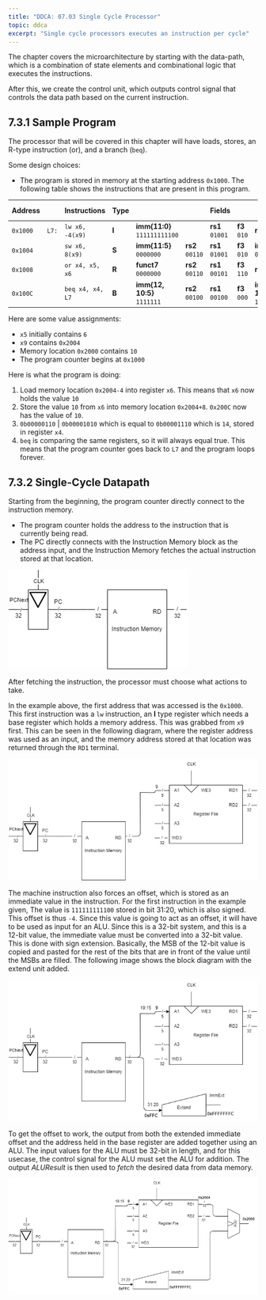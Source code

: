 ```yaml
---
title: "DDCA: 07.03 Single Cycle Processor"
topic: ddca
excerpt: "Single cycle processors executes an instruction per cycle"
---
```


The chapter covers the microarchitecture by starting with the data-path, which is a combination of state elements and combinational logic that executes the instructions.

After this, we create the control unit, which outputs control signal that controls the data path based on the current instruction.

## 7.3.1 Sample Program

The processor that will be covered in this chapter will have loads, stores, an R-type instruction (or), and a branch (`beq`).

Some design choices:

- The program is stored in memory at the starting address `0x1000`. The following table shows the instructions that are present in this program.

| Address | | Instructions | Type | | | Fields | | | | Machine Language |
| --- | --- | --- | --- | --- | --- | --- | --- | --- | --- | --- | 
| `0x1000` | `L7:` | `lw x6, -4(x9)` | **I** | **imm{11:0}** `111111111100` | | **rs1** `01001` | **f3** `010` | **rd** `00110` | **op** `0000011` | `0xFFC4A303`
| `0x1004` | | `sw x6, 8(x9)` | **S** | **imm{11:5}** `0000000` | **rs2** `00110` | **rs1** `01001` | **f3** `010` | **imm{4:0}** `01000` | **op** `0100011` | `0x0064A423`
| `0x1008` | | `or x4, x5, x6` | **R** | **funct7** `0000000` | **rs2** `00110` | **rs1** `00101` | **f3** `110` | **rd** `00100` | **op** `0110011` | `0x0062E233`
| `0x100C` | | `beq x4, x4, L7` | **B** | **imm{12, 10:5}** `1111111` | **rs2** `00100` | **rs1** `00100` | **f3** `000` | **imm{4:1, 11}** `10101` | **op** `1100011` | `0xFE420AE3`

Here are some value assignments:

- `x5` initially contains `6`
- `x9` contains `0x2004`
- Memory location `0x2000` contains `10`
- The program counter begins at `0x1000`

Here is what the program is doing:

1. Load memory location `0x2004-4` into register `x6`. This means that `x6` now holds the value `10`
2. Store the value `10` from `x6` into memory location `0x2004+8`. `0x200C` now has the value of `10`.
3. `0b00000110` | `0b00001010` which is equal to `0b00001110` which is `14`, stored in register `x4`.
4. `beq` is comparing the same registers, so it will always equal true. This means that the program counter goes back to `L7` and the program loops forever.

## 7.3.2 Single-Cycle Datapath

Starting from the beginning, the program counter directly connect to the instruction memory.

- The program counter holds the address to the instruction that is currently being read.
- The PC directly connects with the Instruction Memory block as the address input, and the Instruction Memory fetches the actual instruction stored at that location.

![This is the block diagram for PC to Instr Mem connection](../../assets/logic_parts/pc_intrmem.png)

After fetching the instruction, the processor must choose what actions to take.

In the example above, the first address that was accessed is the `0x1000`. This first instruction was a `lw` instruction, an **I** type register which needs a base register which holds a memory address. This was grabbed from `x9` first. This can be seen in the following diagram, where the register address was used as an input, and the memory address stored at that location was returned through the `RD1` terminal.

![This diagram shows us fetching a value from the register files](../../assets/logic_parts/pc_intrmem_filereg.png)

The machine instruction also forces an offset, which is stored as an immediate value in the instruction. For the first instruction in the example given, The value is `111111111100` stored in bit 31:20, which is also signed. This offset is thus `-4`. Since this value is going to act as an offset, it will have to be used as input for an ALU. Since this is a 32-bit system, and this is a 12-bit value, the immediate value must be converted into a 32-bit value. This is done with sign extension. Basically, the MSB of the 12-bit value is copied and pasted for the rest of the bits that are in front of the value until the MSBs are filled. The following image shows the block diagram with the extend unit added.

![Block diagram with extend](../../assets/logic_parts/pc_intrmem_filereg_ext.png)

To get the offset to work, the output from both the extended immediate offset and the address held in the base register are added together using an ALU. The input values for the ALU must be 32-bit in length, and for this usecase, the control signal for the ALU must set the ALU for addition. The output *ALUResult* is then used to *fetch* the desired data from data memory.

![Offset and address from register combined to get the final data memory address](../../assets/logic_parts/pc_intrmem_filereg_ext_addr.png)

